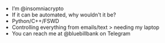 - I’m @insomniacrypto
- If it can be automated, why wouldn't it be?
- Python/C++/FSWD
- Controlling everything from emails/text > needing my laptop
- You can reach me at @bluebillbank on Telegram
